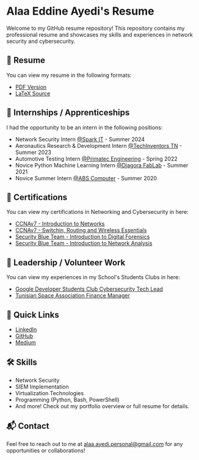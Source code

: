 # Alaa Eddine Ayedi's Resume

Welcome to my GitHub resume repository! This repository contains my professional resume and showcases my skills and experiences in network security and cybersecurity.

## 📄 Resume

You can view my resume in the following formats:
- [PDF Version](./Files/resume.pdf)
- [LaTeX Source](./Files/resume.tex)


## 📄 Internships / Apprenticeships

I had the opportunity to be an intern in the following positions:
- Network Security Intern [@Spark IT](https://www.linkedin.com/company/spark-it-france/posts/?feedView=all) - Summer 2024
- Aeronautics Research & Development Intern [@TechInventors TN](https://www.linkedin.com/company/techinventorsgrp/posts/?feedView=all) - Summer 2023
- Automotive Testing Intern [@Primatec Engineering](https://www.linkedin.com/company/primatec-engineering/posts/?feedView=all) - Spring 2022
- Novice Python Machine Learning Intern [@Djagora FabLab](https://www.linkedin.com/company/djagora-fablab/) - Summer 2021
- Novice Summer Intern [@ABS Computer](https://www.linkedin.com/company/abscomputertn/) - Summer 2020

## 📄 Certifications

You can view my certifications in Networking and Cybersecurity in here:
- [CCNAv7 - Introduction to Networks](./Certifications/CCNA_Introduction_to_Networks.pdf)
- [CCNAv7 - Switchin, Routing and Wireless Essentials](./Certifications/CCNA_Switching_Routing_and_Wireless_Essentials.pdf)
- [Security Blue Team - Introduction to Digital Forensics](./Certifications/Introduction_to_Digital_Forensics-course.pdf)
- [Security Blue Team - Introduction to Network Analysis](./Certifications/Introduction_to_Network_Analysis-course.pdf)

## 📄 Leadership / Volunteer Work

You can view my experiences in my School's Students Clubs in here:
- [Google Developer Students Club Cybersecurity Tech Lead](./Leadership/GDSC_Cybersecurity_Tech_Lead.pdf) 
- [Tunisian Space Association Finance Manager](./Leadership/TUNSA_Finance_Manager.pdf)



## 🚀 Quick Links

- [LinkedIn](https://www.linkedin.com/in/alaaeddineayedi/)
- [GitHub](https://github.com/nattycoder)
- [Medium](https://medium.com/@alaayedi090)

## 🛠 Skills

- Network Security
- SIEM Implementation
- Virtualization Technologies
- Programming (Python, Bash, PowerShell)
- And more! Check out my portfolio overview or full resume for details.

## 📬 Contact

Feel free to reach out to me at alaa.ayedi.personal@gmail.com for any opportunities or collaborations!
